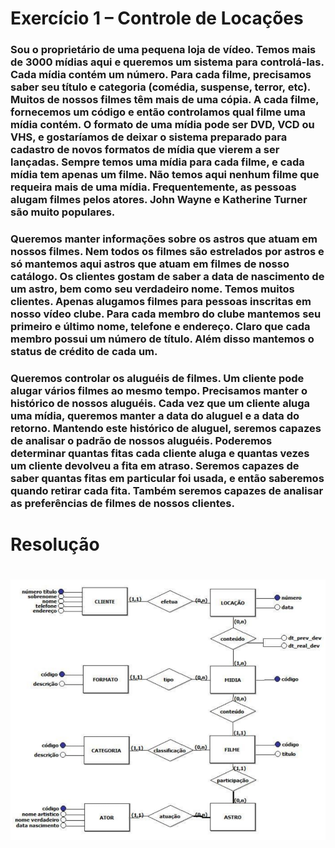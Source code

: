 # Exercício 1 – Controle de Locações

### Sou o proprietário de uma pequena loja de vídeo. Temos mais de 3000 mídias aqui e queremos um sistema para controlá-las. Cada mídia contém um número. Para cada filme, precisamos saber seu título e categoria (comédia, suspense, terror, etc). Muitos de nossos filmes têm mais de uma cópia. A cada filme, fornecemos um código e então controlamos qual filme uma mídia contém. O formato de uma mídia pode ser DVD, VCD ou VHS, e gostaríamos de deixar o sistema preparado para cadastro de novos formatos de mídia que vierem a ser lançadas. Sempre temos uma mídia para cada filme, e cada mídia tem apenas um filme. Não temos aqui nenhum filme que requeira mais de uma mídia. Frequentemente, as pessoas alugam filmes pelos atores. John Wayne e Katherine Turner são muito populares.

### Queremos manter informações sobre os astros que atuam em nossos filmes. Nem todos os filmes são estrelados por astros e só mantemos aqui astros que atuam em filmes de nosso catálogo. Os clientes gostam de saber a data de nascimento de um astro, bem como seu verdadeiro nome. Temos muitos clientes. Apenas alugamos filmes para pessoas inscritas em nosso vídeo clube. Para cada membro do clube mantemos seu primeiro e último nome, telefone e endereço. Claro que cada membro possui um número de título. Além disso mantemos o status de crédito de cada um.

### Queremos controlar os aluguéis de filmes. Um cliente pode alugar vários filmes ao mesmo tempo. Precisamos manter o histórico de nossos aluguéis. Cada vez que um cliente aluga uma mídia, queremos manter a data do aluguel e a data do retorno. Mantendo este histórico de aluguel, seremos capazes de analisar o padrão de nossos aluguéis. Poderemos determinar quantas fitas cada cliente aluga e quantas vezes um cliente devolveu a fita em atraso. Seremos capazes de saber quantas fitas em particular foi usada, e então saberemos quando retirar cada fita. Também seremos capazes de analisar as preferências de filmes de nossos clientes.

#

# Resolução

# <center> ![Exercício 1](Exercício1.png) </center>
